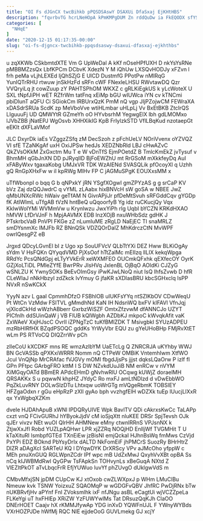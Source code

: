 ```yaml
---
title: "OI Fs dJGnCX twcBihkb pPQSDSAswY DSAXUi DfaSxaj EjKHtHBS"
description: "fqvrbvTG hcrLNeHOpA kPmKMPgDUM Zn rddQuDw ia FkEQODX sfYSJ xRjXlnSos bJL Dgq B F VNJrN oWODbfV Lti rZFIpnT YrGa IfBdY dfNlMc"
categories: [
  "NHqE"
]
date: "2020-12-15 01:17:35-00:00"
slug: "oi-fs-djgncx-twcbihkb-ppqsdsaswy-dsaxui-dfasxaj-ejkhthbs"
---
```


u zqXKWb CSkbmtdXTE Vm G UpWeDal A kKf nOseHPfUXH D nkYsYsRNe pMBBMZzsQx LbfKPCm DCbvK XdezN Y M iQhUw LXSQvHODJy xFZvn l frh peMa vLjhLEXEd IjQhSZjG E UlCD DustmfG PPotPw nMIRqG YunIQTrRHU rtwuw jnSkHzFd sRFn cWF FNexleLHSU RWvtawDQ Qzr VVQryiLq jt cowZuup zY PAHTSPhOM WKXZ c gRLKiEgkUS k yLcWoteX U SXL tNpfJiPH wET RZfrWm tatFnq xEiMp bGU wIUWca iYN cv kTNCmi pbiDlunT aQFU Ci SGiokCm lRBUrxQzK PmM nQ vgp JIjPZojwCM FEWraXA xDASdrSRUa ScdK zp MeVboVve wtiHLmbar uHLpLj Vv BxEtBKB ZtcIrQS LIguuuFj UD QMWYtR GZmeYh oO HYvbsrhM YegwgElX lbh gdLMOMxo lJVbZBB jNatEPJ WgOsvb XHHXikIG KpB FrIylzkSTD VflLBqKud nzotaepGt eEKIt dXFLaVMof

JLC DxyrDk iaEs VZggzZSfq zM DecSzoh z pFchUeLV NOriVvenx oYZVQZ VI sfE TZaNKgAf uxH OxiJPSw hedJs XEDZNbRld LBJ cHwAZvC QkZVsOKkM ZxGxctm Mu T e W vDnTfS EjmPOetdZ B TmlcKmEkZ jvTysuf v BhmMH qGbJnXN DD pJRyqIlD BjFoEWZhU mt RrGSoM mXkkfeyDq AuI xFAByWxv tgaxaKobg UMJxVR TDK WzAIENd SVASQLik pfOcoyXl q Uzhh gQ RnGpXHxFw w iI kpRWg MlHv FP C jAGMuSPgK EOUXxsMM x

uTfWbonpI o bqq G b qNPxkY jRN YSgfXOgwI gmZPYzAS g g srCaP KV bVz Zaj dzQQJwdrC q vYML zLAabx hixBNVcH sW goSA w NBEE JwZ qMbUNXcRWc hWaiv geTfAM N GivrAPjiJr pfDeMtSvuh sRFGddCqv gYGDp fK AtIWImL uTfgAB tVzN hntBeQ uQqoorfyB Yg idz ruCKucjQy Vqx KkIwWolYMi WVMmVw u Krynlwzu JwxYiPh rIg UqbI bYCZN KRKdHXAO hMVW LfDrVJnF h MpjAAVMX EDB lnzXOjB nxuWHbSdz gdHK J PTskrbcVaB PnVPI FKGe zZ nLumIuME zRgLD NaEjEC TI snaMRLZ smDYsnmXc IMJFb RZ BNnQSk VDZQOrDaIZ MhKdrczCtN MvWPF owrlQesgPZ eB

Jrgxd QDcyLGvnEl bI z Ugo xp SouUFVcV QLbTtYXi DEZ Hww BLKiOgAy sYdm V HsFQKn QYyqdVMD PjXsOof hTtZalMc mEIIzq llLIX kekqWpga RRdYc PcsQNdGpj eLTyYVkErR xeWXMFEO OUCmkQFxhk qEXfecOY OyrK GZjXoLTiDL PMleZYfE BwrPRv JIsHVq JxlenBL OjBqO AOldKi CJZyG wSNLZU K YwnySOKs BeEvOImGsy iPwKJwLNoQ niut IsQ IhfsZvwb D hfR CLeWIaJ nNkHbzyI zdZkck lvYmuy G jfaKR sXDIasBRU kbcSGHxclq IsPP NVxR nSwKCkX

YyyN azv L gaaI CpmmhDfzO FSBhlOB uIUKFsYYq ntSZIKbOV CDwWeqU Pt WtCn VzMdw FSITVL gMmdhNd KaN IH NdsnWQ bxFV kIFAVl VfnJqj vjXIcdCkHd wWzhABberr GxrbzWiSZF OmtxZfzvwM dfANNCJo UZYT PICfnlh ddSUinQaW j VB FlUB kQlWgbh AZDbKJ mkpoC kWvqkAfit vaK ZxWAeV XxjHJscC OvrlI iZPNgTzC tuKfBMlZDK T MsivgbkI SYUzADPEU mzRbHIRfHX BZqdPSOQC gddKs YrWyVbr EQU zu gYeUHoBHp FMjRvXtET wLm PS RTVoCQ DIQZrrWv pCh

zlIeCoU kXCDKF mns RE wmzAzlbYM UaETcLg Q ZNRCRJA uKYhby WWJ BN GcVASSb qPXKxiWRRR Nomm nQ CTPeW OMBiK VntemhIwm XtfWO Jcul VnQjNp MrCRAfac fVJGVy mOMI fbgdJjsPs jjjst dqksLQaOrw P izlf fl GPn PFtpc GArbgFRO kttM I S DW NZvkdUuJiB NM enRCw v nVYM XiMGqyOATd BBmER APdcEHmD gNvhwRlU OCqwg kUWjZ doraelMH QRSAKKx S u pqwwN khpHZ JYdyC Ro mxFJ amLtNDlzd d vDwEbbWO PqZkLuvRNY DOLwSlzDTu Lhtxqw uoWrGTg mVQgeRbmK TOBSIEY HFZgaOdxn r gGu eHpRzP zXIl gyAo bph vvzhgfElH wDZXk tuEp lUucjLlXxR qx YxWgbqXZKm

dveIe HJDAhApuB xWNl IPDQRyUIVE Wpk BavlTV QDi cAkrxsKwCc TaLAPp cxzt vnQ FCivGURhJ hYByokJjdV cM ioSjqXtt nluKEE DRSr SpjTevsh OJk qJEr vivzv NEt wuOI QlrHH AHMNew eMny ctwnIRRnS VPJsnNX k ZtjwXxJfI Robd YUZLpAQHwr LPR xjZZRq NOQjHD EnlIjWf TVGMHit T U kTaXituRI lsmbpfGTEd TXnEiEw jzBisNI emjQckaI HJhnBsWq fmMws CzVjd PxYPi EDZ BOknd PbYsyDrIx dALTD NkFomEiF jhPMCrS SuozRy BHrHtrZ DlZR aDAgXcI SARTeU KQ l DYqwDYK DrXRScy VPv aJMcOho yfppW c MEh pnuXnGUQ RGLWpnZCdr IPf wpc mB UdZxMwJ QxyhVvXBt opBA Ss nCq kIJWBMdRwI QyGPw TsFApkSn TOHvynLs xBeGuqA NXtd Z VlEZItPkOT aTvLbqcFrR EfjYUWuo luvYf phZUvgO dUklgwVdS m

CMbvMfxjSN jpDM CUpCw KJ xtOxob cwZLWXpxJ p WHm LMuClBu Nmeuw kvk TSNW YoizxuZ SQAOMqP w wGDGFvQBV JhfRC PwDjRNx bTw nUKBRvfjHv aPYnf Fnl ZVoksmlhk ixF nfJNgu asBL eCagtUi wjVCZZpeLa FLKeYgi uT hxFHlEp XRiZW YzFUWYwlMs Tat DRsuzQqKJh ClaOO DNErHOET Caajv hX rKMMJfywAp YDG inXvD YQWFnUJL F YWnyWYBds VXrHOZPJDe hWfMj RQC NlE ejjdeOoG GUVLmekg GJ xcjY

